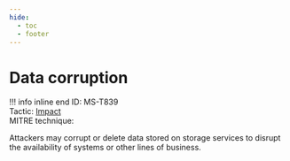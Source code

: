 ```yaml
---
hide:
  - toc
  - footer
---
```


# Data corruption

!!! info inline end
    ID: MS-T839<br>
    Tactic: [Impact](../tactics/Impact/index.md) <br>
    MITRE technique: 

Attackers may corrupt or delete data stored on storage services to disrupt the availability of systems or other lines of business.
